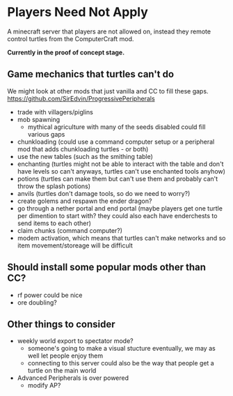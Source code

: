 #  Players Need Not Apply

A minecraft server that players are not allowed on, instead they remote control turtles from the ComputerCraft mod.

**Currently in the proof of concept stage.**

<!-- NOTE: recomended by Wojbie on discord as a server host https://www.oracle.com/cloud/free/#always-free -->

## Game mechanics that turtles can't do

We might look at other mods that just vanilla and CC to fill these gaps.
https://github.com/SirEdvin/ProgressivePeripherals

* trade with villagers/piglins
* mob spawning
  * mythical agriculture with many of the seeds disabled could fill various gaps
* chunkloading (could use a command computer setup or a peripheral mod that adds chunkloading turtles - or both)
* use the new tables (such as the smithing table)
* enchanting (turtles might not be able to interact with the table and don't have levels so can't anyways, turtles can't use enchanted tools anyhow)
* potions (turtles can make them but can't use them and probably can't throw the splash potions)
* anvils (turtles don't damage tools, so do we need to worry?)
* create golems and respawn the ender dragon?
* go through a nether portal and end portal (maybe players get one turtle per dimention to start with? they could also each have enderchests to send items to each other)
* claim chunks (command computer?)
* modem activation, which means that turtles can't make networks and so item movement/storeage will be difficult

## Should install some popular mods other than CC?

* rf power could be nice
* ore doubling?

## Other things to consider

* weekly world export to spectator mode?
  * someone's going to make a visual stucture eventually, we may as well let people enjoy them
  * connecting to this server could also be the way that people get a turtle on the main world
* Advanced Peripherals is over powered
  * modify AP?
